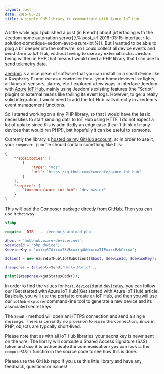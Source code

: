 ```yaml
---
layout: post
date: 2016-03-21
title: A simple PHP library to communicate with Azure IoT Hub
---
```


A little while ago I published a post (in French) about [interfacing with the Jeedom home automation server]({% post_url 2016-03-15-interfacer-la-solution-domotique-jeedom-avec-azure-iot %}). But I wanted to be able to plug a bit deeper into the software, so I could collect all device events and send them to IoT Hub, without having to use any external tricks. Jeedom being written in PHP, that means I would need a PHP library that I can use to send telemetry data.

[Jeedom](https://www.jeedom.com/site/en/) is a nice piece of software that you can install on a small device like a Raspberry Pi and use as a controller for all your home devices like lights, all kinds of sensors, alarms, etc. I explored a few ways to interface Jeedom with [Azure IoT Hub](https://azure.microsoft.com/en-us/services/iot-hub/), mainly using Jeedom's existing features (the "Script" plugin) or external means like trolling its event logs. However, to get a really solid integration, I would need to add the IoT Hub calls directly in Jeedom's event management functions.

So I started working on a tiny PHP library, so that I would have the basic necessities to start sending data to IoT Hub using HTTP. I do not expect a lot of uptake since this is admittedly an edge case (I can't think of many devices that would run PHP!), but hopefully it can be useful to someone.

Currently the library is [hosted on my GitHub account](https://github.com/tomconte/azure-iot-hub), so in order to use it, your `composer.json` file should contain something like this:

~~~ json
{
    "repositories": [
        {
            "type": "vcs",
            "url": "https://github.com/tomconte/azure-iot-hub"
        }
    ],
    "require": {
        "tomconte/azure-iot-hub": "dev-master"
    }
}
~~~

This will load the Composer package directly from GitHub. Then you can use it that way:

~~~ php
<?php

require __DIR__ . '/vendor/autoload.php';

$host = 'hubbhub.azure-devices.net';
$deviceId = 'php_device';
$deviceKey = 'xxxxy5TAxxxx73VBxxxxq4WNxxxxaTIPxxxxEvkCxxxx';

$client = new AzureIoTHub\IoTHubClient($host, $deviceId, $deviceKey);

$response = $client->Send('Hello World!');

print($response->getStatusCode());
~~~

In order to find the values for `host`, `deviceId` and `deviceKey`, you can follow our [Get started with Azure IoT Hub](Get started with Azure IoT Hub) article. Basically, you will use the portal to create an IoT Hub, and then you will use our `iothub-explorer` command-line tool to generate a new device and its associated secret keys.

The `Send()` method will open an HTTPS connection and send a single message. There is currently no provision to reuse the connection, since in PHP, objects are typically short-lived.

Please note that as with all IoT Hub libraries, your secret key is never sent on the wire. The library will compute a Shared Access Signature (SAS) token and use it to authenticate the communication; you can look at the `computeSAS()` function in the source code to see how this is done.

Please use the GitHub repo if you use this little library and have any feedback, questions or issues! 
